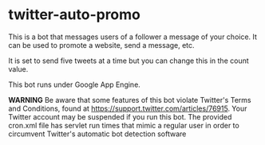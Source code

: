 twitter-auto-promo
========

This is a bot that messages users of a follower a message of your choice. It can be used to promote a website, send a message, etc.

It is set to send five tweets at a time but you can change this in the count value. 

This bot runs under Google App Engine.

**WARNING** Be aware that some features of this bot violate Twitter's Terms and Conditions, found at https://support.twitter.com/articles/76915. Your Twitter account may be suspended if you run this bot. The provided cron.xml file has servlet run times that mimic a regular user in order to circumvent Twitter's automatic bot detection software
